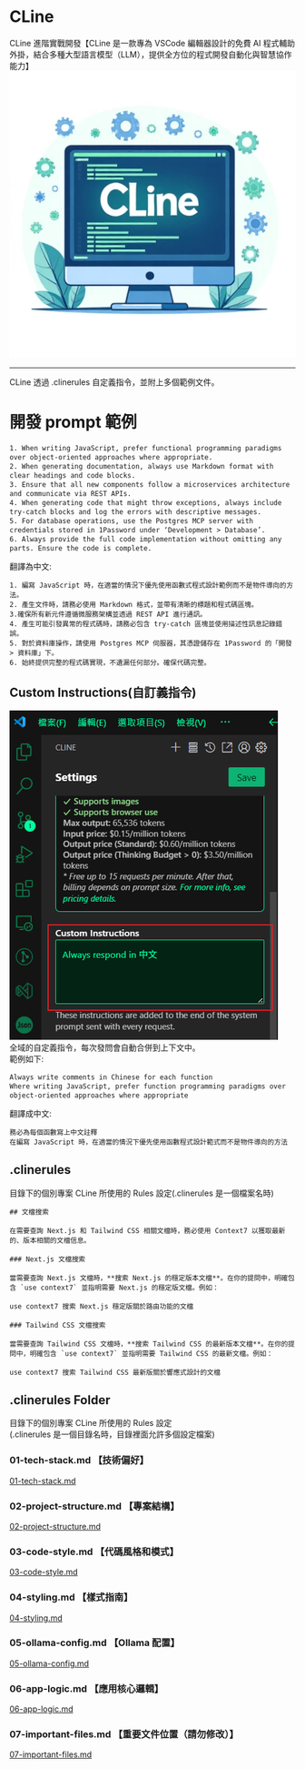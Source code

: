 # CLine
CLine 進階實戰開發【CLine 是一款專為 VSCode 編輯器設計的免費 AI 程式輔助外掛，結合多種大型語言模型（LLM），提供全方位的程式開發自動化與智慧協作能力】  
![Custom Instructions](./images/CLineRules.png)  

---

CLine 透過 .clinerules 自定義指令，並附上多個範例文件。  

# 開發 prompt 範例

```md!
1. When writing JavaScript, prefer functional programming paradigms over object-oriented approaches where appropriate.
2. When generating documentation, always use Markdown format with clear headings and code blocks.
3. Ensure that all new components follow a microservices architecture and communicate via REST APIs.
4. When generating code that might throw exceptions, always include try-catch blocks and log the errors with descriptive messages.
5. For database operations, use the Postgres MCP server with credentials stored in 1Password under ‘Development > Database’.
6. Always provide the full code implementation without omitting any parts. Ensure the code is complete.
```
翻譯為中文:
```md!
1. 編寫 JavaScript 時，在適當的情況下優先使用函數式程式設計範例而不是物件導向的方法。
2. 產生文件時，請務必使用 Markdown 格式，並帶有清晰的標題和程式碼區塊。
3.確保所有新元件遵循微服務架構並透過 REST API 進行通訊。
4. 產生可能引發異常的程式碼時，請務必包含 try-catch 區塊並使用描述性訊息記錄錯誤。
5. 對於資料庫操作，請使用 Postgres MCP 伺服器，其憑證儲存在 1Password 的「開發 > 資料庫」下。
6. 始終提供完整的程式碼實現，不遺漏任何部分。確保代碼完整。
```

## Custom Instructions(自訂義指令)
![Custom Instructions](./images/CLine_Custom_Instructions.png)  
全域的自定義指令，每次發問會自動合併到上下文中。  
範例如下:  
```md!
Always write comments in Chinese for each function
Where writing JavaScript, prefer function programming paradigms over object-oriented approaches where appropriate
```
翻譯成中文:
```md!
務必為每個函數寫上中文註釋
在編寫 JavaScript 時，在適當的情況下優先使用函數程式設計範式而不是物件導向的方法
```

## .clinerules
目錄下的個別專案 CLine 所使用的 Rules 設定(.clinerules 是一個檔案名時)  
```md!
## 文檔搜索

在需要查詢 Next.js 和 Tailwind CSS 相關文檔時，務必使用 Context7 以獲取最新的、版本相關的文檔信息。

### Next.js 文檔搜索

當需要查詢 Next.js 文檔時，**搜索 Next.js 的穩定版本文檔**。在你的提問中，明確包含 `use context7` 並指明需要 Next.js 的穩定版文檔。例如：

use context7 搜索 Next.js 穩定版關於路由功能的文檔

### Tailwind CSS 文檔搜索

當需要查詢 Tailwind CSS 文檔時，**搜索 Tailwind CSS 的最新版本文檔**。在你的提問中，明確包含 `use context7` 並指明需要 Tailwind CSS 的最新文檔。例如：

use context7 搜索 Tailwind CSS 最新版關於響應式設計的文檔
```
## .clinerules Folder
目錄下的個別專案 CLine 所使用的 Rules 設定  
(.clinerules 是一個目錄名時，目錄裡面允許多個設定檔案)  
### 01-tech-stack.md 【技術偏好】
[01-tech-stack.md](./.clinerules/01-tech-stack.md)

### 02-project-structure.md 【專案結構】
[02-project-structure.md](./.clinerules/02-project-structure.md)

### 03-code-style.md 【代碼風格和模式】
[03-code-style.md](./.clinerules/03-code-style.md)

### 04-styling.md 【樣式指南】
[04-styling.md](./.clinerules/04-styling.md)

### 05-ollama-config.md 【Ollama 配置】
[05-ollama-config.md](./.clinerules/05-ollama-config.md)

### 06-app-logic.md 【應用核心邏輯】
[06-app-logic.md](./.clinerules/06-app-logic.md)


### 07-important-files.md 【重要文件位置（請勿修改）】
[07-important-files.md](./.clinerules/07-important-files.md)
